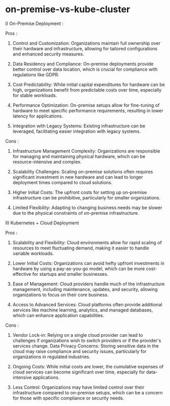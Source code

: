 # on-premise-vs-kube-cluster

I) On-Premise Deployment :

Pros :

1) Control and Customization: Organizations maintain full ownership over their hardware and infrastructure, allowing for tailored configurations and enhanced security measures.

2) Data Residency and Compliance: On-premise deployments provide better control over data location, which is crucial for compliance with regulations like GDPR.

3) Cost Predictability: While initial capital expenditures for hardware can be high, organizations benefit from predictable costs over time, especially for stable workloads.

4) Performance Optimization: On-premise setups allow for fine-tuning of hardware to meet specific performance requirements, resulting in lower latency for applications.

5) Integration with Legacy Systems: Existing infrastructure can be leveraged, facilitating easier integration with legacy systems.

Cons :

1) Infrastructure Management Complexity: Organizations are responsible for managing and maintaining physical hardware, which can be resource-intensive and complex.

2) Scalability Challenges: Scaling on-premise solutions often requires significant investment in new hardware and can lead to longer deployment times compared to cloud solutions.

3) Higher Initial Costs: The upfront costs for setting up on-premise infrastructure can be prohibitive, particularly for smaller organizations.

4) Limited Flexibility: Adapting to changing business needs may be slower due to the physical constraints of on-premise infrastructure.

II) Kubernetes + Cloud Deployment

Pros :

1) Scalability and Flexibility: Cloud environments allow for rapid scaling of resources to meet fluctuating demand, making it easier to handle variable workloads.

2) Lower Initial Costs: Organizations can avoid hefty upfront investments in hardware by using a pay-as-you-go model, which can be more cost-effective for startups and smaller businesses.

3) Ease of Management: Cloud providers handle much of the infrastructure management, including maintenance, updates, and security, allowing organizations to focus on their core business.

4) Access to Advanced Services: Cloud platforms often provide additional services like machine learning, analytics, and managed databases, which can enhance application capabilities.

Cons :

1) Vendor Lock-in: Relying on a single cloud provider can lead to challenges if organizations wish to switch providers or if the provider's services change.
Data Privacy Concerns: Storing sensitive data in the cloud may raise compliance and security issues, particularly for organizations in regulated industries.

2) Ongoing Costs: While initial costs are lower, the cumulative expenses of cloud services can become significant over time, especially for data-intensive applications.

3) Less Control: Organizations may have limited control over their infrastructure compared to on-premise setups, which can be a concern for those with specific compliance or security needs.
